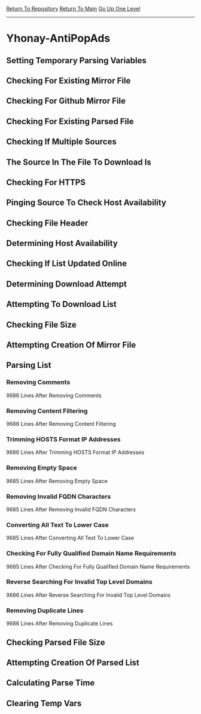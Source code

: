 [Return To Repository](https://github.com/deathbybandaid/piholeparser/)
[Return To Main](https://github.com/deathbybandaid/piholeparser/blob/master/RecentRunLogs/Mainlog.md)
[Go Up One Level](https://github.com/deathbybandaid/piholeparser/blob/master/RecentRunLogs/TopLevelScripts/30-Processing-External-Blacklists.md)
____________________________________
# Yhonay-AntiPopAds
## Setting Temporary Parsing Variables
## Checking For Existing Mirror File
## Checking For Github Mirror File
## Checking For Existing Parsed File
## Checking If Multiple Sources
## The Source In The File To Download Is
## Checking For HTTPS
## Pinging Source To Check Host Availability
## Checking File Header
## Determining Host Availability
## Checking If List Updated Online
## Determining Download Attempt
## Attempting To Download List
## Checking File Size
## Attempting Creation Of Mirror File
## Parsing List
### Removing Comments
9686 Lines After Removing Comments
### Removing Content Filtering
9686 Lines After Removing Content Filtering
### Trimming HOSTS Format IP Addresses
9686 Lines After Trimming HOSTS Format IP Addresses
### Removing Empty Space
9685 Lines After Removing Empty Space
### Removing Invalid FQDN Characters
9685 Lines After Removing Invalid FQDN Characters
### Converting All Text To Lower Case
9685 Lines After Converting All Text To Lower Case
### Checking For Fully Qualified Domain Name Requirements
9685 Lines After Checking For Fully Qualified Domain Name Requirements
### Reverse Searching For Invalid Top Level Domains
9686 Lines After Reverse Searching For Invalid Top Level Domains
### Removing Duplicate Lines
9686 Lines After Removing Duplicate Lines
## Checking Parsed File Size
## Attempting Creation Of Parsed List
## Calculating Parse Time
## Clearing Temp Vars
